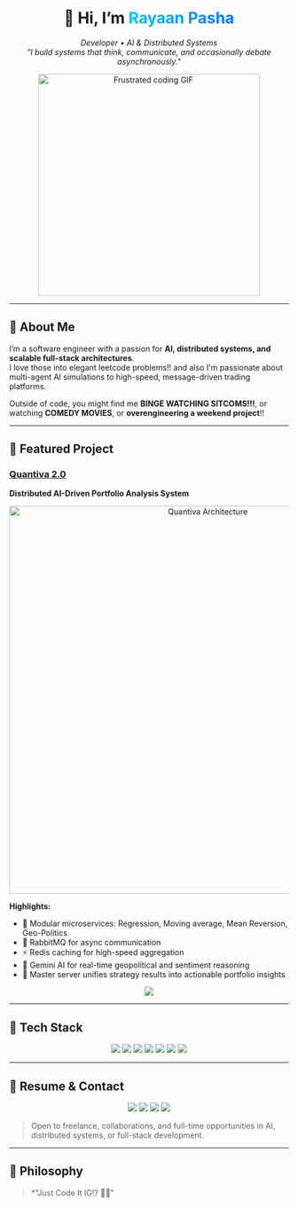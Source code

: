 <!-- HYPER-MODERN GITHUB PROFILE README -->

<h1 align="center">
  👋 Hi, I’m <span style="background: linear-gradient(to right, #00c6ff, #0072ff); -webkit-background-clip: text; color: transparent;">Rayaan Pasha</span>
</h1>

<p align="center">
  <em>Developer • AI & Distributed Systems</em><br/>
  <em>"I build systems that think, communicate, and occasionally debate asynchronously."</em>
</p>
<p align="center">
  <img src="https://media.giphy.com/media/v1.Y2lkPTc5MGI3NjExdmgwOGhuNzJ0enU4YWl3ZWF5Z3JmN2ZveHV4MGhlbWxsM2dkc2ZkeiZlcD12MV9naWZzX3NlYXJjaCZjdD1n/13HgwGsXF0aiGY/giphy.gif" width="400" alt="Frustrated coding GIF"/>
</p>

---

## 💼 About Me

I’m a software engineer with a passion for **AI, distributed systems, and scalable full-stack architectures**.  
I love those into elegant leetcode problems!! and also I'm passionate about multi-agent AI simulations to high-speed, message-driven trading platforms.  

Outside of code, you might find me **BINGE WATCHING SITCOMS!!!**, or watching **COMEDY MOVIES**, or **overengineering a weekend project**!!

---

## 🚀 Featured Project

### [Quantiva 2.0](https://github.com/mdrayaanpasha/quantiva_2.0)  
**Distributed AI-Driven Portfolio Analysis System**

<p align="center">
  <a href="https://github.com/mdrayaanpasha/quantiva_2.0">
    <img width="700" src="https://github.com/user-attachments/assets/4f56c710-1c12-4c02-b0ae-975293d71bb3" alt="Quantiva Architecture"/>
  </a>
</p>

**Highlights:**
- 🧮 Modular microservices: Regression, Moving average, Mean Reversion, Geo-Politics  
- 🔁 RabbitMQ for async communication  
- ⚡ Redis caching for high-speed aggregation  
- 🤖 Gemini AI for real-time geopolitical and sentiment reasoning  
- 🧠 Master server unifies strategy results into actionable portfolio insights  

<p align="center">
  <a href="https://github.com/mdrayaanpasha/quantiva_2.0"><img src="https://img.shields.io/badge/View_Project-blue?style=for-the-badge&logo=github&logoColor=white"/></a>
</p>

---

## 🧰 Tech Stack

<p align="center">
  <img src="https://img.shields.io/badge/Node.js-339933?style=for-the-badge&logo=node.js&logoColor=white"/>
  <img src="https://img.shields.io/badge/React-61DAFB?style=for-the-badge&logo=react&logoColor=white"/>
  <img src="https://img.shields.io/badge/TypeScript-3178C6?style=for-the-badge&logo=typescript&logoColor=white"/>
  <img src="https://img.shields.io/badge/PostgreSQL-316192?style=for-the-badge&logo=postgresql&logoColor=white"/>
  <img src="https://img.shields.io/badge/Redis-DC382D?style=for-the-badge&logo=redis&logoColor=white"/>
  <img src="https://img.shields.io/badge/RabbitMQ-FF6600?style=for-the-badge&logo=rabbitmq&logoColor=white"/>
  <img src="https://img.shields.io/badge/GeminiAI-purple?style=for-the-badge&logo=google&logoColor=white"/>
</p>

---

## 📜 Resume & Contact

<p align="center">
  <a href="https://your-link-to-resume.com"><img src="https://img.shields.io/badge/Resume-Download-blue?style=for-the-badge&logo=adobeacrobat&logoColor=white"/></a>
  <a href="mailto:mdrayaanpasha@gmail.com"><img src="https://img.shields.io/badge/Email-Send%20Mail-red?style=for-the-badge&logo=gmail&logoColor=white"/></a>
  <a href="https://linkedin.com/in/mdrayaanpasha"><img src="https://img.shields.io/badge/LinkedIn-Connect-blue?style=for-the-badge&logo=linkedin&logoColor=white"/></a>
  <a href="https://rayaanpasha.dev"><img src="https://img.shields.io/badge/Portfolio-View-ff69b4?style=for-the-badge&logo=about.me&logoColor=white"/></a>
</p>

> Open to freelance, collaborations, and full-time opportunities in AI, distributed systems, or full-stack development.

---

## 🌟 Philosophy

> *"Just Code It IG!? 😵‍💫"
